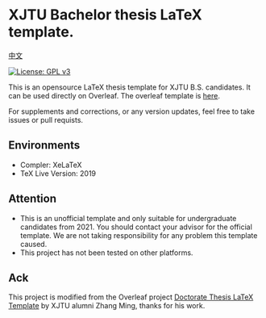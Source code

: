 # XJTU Bachelor thesis LaTeX template.
[中文](https://github.com/1989Ryan/XJTU-Bachelor-Thesis-LaTeX-Template/blob/master/README_zh.md)

[![License: GPL v3](https://img.shields.io/badge/License-GPLv3-blue.svg)](https://www.gnu.org/licenses/gpl-3.0)

This is an opensource LaTeX thesis template for XJTU B.S. candidates. It can be used directly on Overleaf. The overleaf template is [here](https://www.overleaf.com/latex/templates/xian-jiaotong-university-bachelor-thesis-latex-template/rdpykcmzdrjp).

For supplements and corrections, or any version updates, feel free to take issues or pull requists.

## Environments

* Compler: XeLaTeX
* TeX Live Version: 2019

## Attention

* This is an unofficial template and only suitable for undergraduate candidates from 2021. You should contact your advisor for the official template. We are not taking responsibility for any problem this template caused. 
* This project has not been tested on other platforms. 

## Ack

This project is modified from the Overleaf project [Doctorate Thesis LaTeX Template](https://www.overleaf.com/latex/templates/latex-template-for-doctoral-thesis-of-xjtu/bmrqcdhbdrcw) by XJTU alumni Zhang Ming, thanks for his work.
